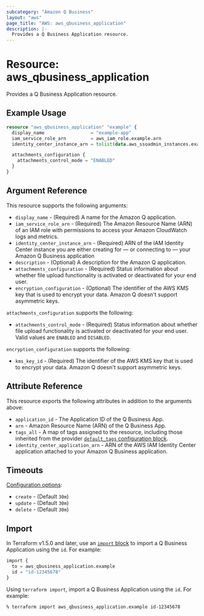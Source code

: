 ```yaml
---
subcategory: "Amazon Q Business"
layout: "aws"
page_title: "AWS: aws_qbusiness_application"
description: |-
  Provides a Q Business Application resource.
---
```


# Resource: aws_qbusiness_application

Provides a Q Business Application resource.

## Example Usage

```terraform
resource "aws_qbusiness_application" "example" {
  display_name                 = "example-app"
  iam_service_role_arn         = aws_iam_role.example.arn
  identity_center_instance_arn = tolist(data.aws_ssoadmin_instances.example.arns)[0]

  attachments_configuration {
    attachments_control_mode = "ENABLED"
  }
}
```

## Argument Reference

This resource supports the following arguments:

* `display_name` - (Required) A name for the Amazon Q application.
* `iam_service_role_arn` - (Required) The Amazon Resource Name (ARN) of an IAM role with permissions to access your Amazon CloudWatch logs and metrics.
* `identity_center_instance_arn` - (Required) ARN of the IAM Identity Center instance you are either creating for — or connecting to — your Amazon Q Business application
* `description` - (Optional) A description for the Amazon Q application.
* `attachments_configuration` - (Required) Status information about whether file upload functionality is activated or deactivated for your end user.
* `encryption_configuration` - (Optional) The identifier of the AWS KMS key that is used to encrypt your data. Amazon Q doesn't support asymmetric keys.

`attachments_configuration` supports the following:

* `attachments_control_mode` - (Required) Status information about whether file upload functionality is activated or deactivated for your end user. Valid values are `ENABLED` and `DISABLED`.

`encryption_configuration` supports the following:

* `kms_key_id` - (Required) The identifier of the AWS KMS key that is used to encrypt your data. Amazon Q doesn't support asymmetric keys.

## Attribute Reference

This resource exports the following attributes in addition to the arguments above:

* `application_id` - The Application ID of the Q Business App.
* `arn` - Amazon Resource Name (ARN) of the Q Business App.
* `tags_all` - A map of tags assigned to the resource, including those inherited from the provider [`default_tags` configuration block](https://registry.terraform.io/providers/hashicorp/aws/latest/docs#default_tags-configuration-block).
* `identity_center_application_arn` - ARN of the AWS IAM Identity Center application attached to your Amazon Q Business application.

## Timeouts

[Configuration options](https://developer.hashicorp.com/terraform/language/resources/syntax#operation-timeouts):

* `create` - (Default `30m`)
* `update` - (Default `30m`)
* `delete` - (Default `30m`)

## Import

In Terraform v1.5.0 and later, use an [`import` block](https://developer.hashicorp.com/terraform/language/import) to import a Q Business Application using the `id`. For example:

```terraform
import {
  to = aws_qbusiness_application.example
  id = "id-12345678"
}
```

Using `terraform import`, import a Q Business Application using the `id`. For example:

```console
% terraform import aws_qbusiness_application.example id-12345678
```
